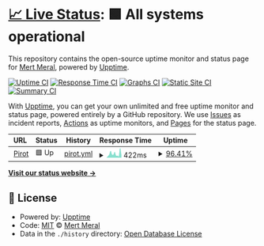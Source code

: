 # [📈 Live Status](https://mertmr.github.io/upptime-pirot): <!--live status--> **🟩 All systems operational**

This repository contains the open-source uptime monitor and status page for [Mert Meral](https://mertmr.github.io/upptime-pirot), powered by [Upptime](https://github.com/upptime/upptime).

[![Uptime CI](https://github.com/mertmr/upptime-pirot/workflows/Uptime%20CI/badge.svg)](https://github.com/mertmr/upptime-pirot/actions?query=workflow%3A%22Uptime+CI%22)
[![Response Time CI](https://github.com/mertmr/upptime-pirot/workflows/Response%20Time%20CI/badge.svg)](https://github.com/mertmr/upptime-pirot/actions?query=workflow%3A%22Response+Time+CI%22)
[![Graphs CI](https://github.com/mertmr/upptime-pirot/workflows/Graphs%20CI/badge.svg)](https://github.com/mertmr/upptime-pirot/actions?query=workflow%3A%22Graphs+CI%22)
[![Static Site CI](https://github.com/mertmr/upptime-pirot/workflows/Static%20Site%20CI/badge.svg)](https://github.com/mertmr/upptime-pirot/actions?query=workflow%3A%22Static+Site+CI%22)
[![Summary CI](https://github.com/mertmr/upptime-pirot/workflows/Summary%20CI/badge.svg)](https://github.com/mertmr/upptime-pirot/actions?query=workflow%3A%22Summary+CI%22)

With [Upptime](https://upptime.js.org), you can get your own unlimited and free uptime monitor and status page, powered entirely by a GitHub repository. We use [Issues](https://github.com/mertmr/upptime-pirot/issues) as incident reports, [Actions](https://github.com/mertmr/upptime-pirot/actions) as uptime monitors, and [Pages](https://mertmr.github.io/upptime-pirot) for the status page.

<!--start: status pages-->
<!-- This summary is generated by Upptime (https://github.com/upptime/upptime) -->
<!-- Do not edit this manually, your changes will be overwritten -->
<!-- prettier-ignore -->
| URL | Status | History | Response Time | Uptime |
| --- | ------ | ------- | ------------- | ------ |
| <img alt="" src="https://icons.duckduckgo.com/ip3/pirot.io.ico" height="13"> [Pirot](https://pirot.io/management/health) | 🟩 Up | [pirot.yml](https://github.com/mertmr/upptime-pirot/commits/HEAD/history/pirot.yml) | <details><summary><img alt="Response time graph" src="./graphs/pirot/response-time-week.png" height="20"> 422ms</summary><br><a href="https://mertmr.github.io/upptime-pirot/history/pirot"><img alt="Response time 668" src="https://img.shields.io/endpoint?url=https%3A%2F%2Fraw.githubusercontent.com%2Fmertmr%2Fupptime-pirot%2FHEAD%2Fapi%2Fpirot%2Fresponse-time.json"></a><br><a href="https://mertmr.github.io/upptime-pirot/history/pirot"><img alt="24-hour response time 441" src="https://img.shields.io/endpoint?url=https%3A%2F%2Fraw.githubusercontent.com%2Fmertmr%2Fupptime-pirot%2FHEAD%2Fapi%2Fpirot%2Fresponse-time-day.json"></a><br><a href="https://mertmr.github.io/upptime-pirot/history/pirot"><img alt="7-day response time 422" src="https://img.shields.io/endpoint?url=https%3A%2F%2Fraw.githubusercontent.com%2Fmertmr%2Fupptime-pirot%2FHEAD%2Fapi%2Fpirot%2Fresponse-time-week.json"></a><br><a href="https://mertmr.github.io/upptime-pirot/history/pirot"><img alt="30-day response time 639" src="https://img.shields.io/endpoint?url=https%3A%2F%2Fraw.githubusercontent.com%2Fmertmr%2Fupptime-pirot%2FHEAD%2Fapi%2Fpirot%2Fresponse-time-month.json"></a><br><a href="https://mertmr.github.io/upptime-pirot/history/pirot"><img alt="1-year response time 668" src="https://img.shields.io/endpoint?url=https%3A%2F%2Fraw.githubusercontent.com%2Fmertmr%2Fupptime-pirot%2FHEAD%2Fapi%2Fpirot%2Fresponse-time-year.json"></a></details> | <details><summary><a href="https://mertmr.github.io/upptime-pirot/history/pirot">96.41%</a></summary><a href="https://mertmr.github.io/upptime-pirot/history/pirot"><img alt="All-time uptime 98.81%" src="https://img.shields.io/endpoint?url=https%3A%2F%2Fraw.githubusercontent.com%2Fmertmr%2Fupptime-pirot%2FHEAD%2Fapi%2Fpirot%2Fuptime.json"></a><br><a href="https://mertmr.github.io/upptime-pirot/history/pirot"><img alt="24-hour uptime 74.88%" src="https://img.shields.io/endpoint?url=https%3A%2F%2Fraw.githubusercontent.com%2Fmertmr%2Fupptime-pirot%2FHEAD%2Fapi%2Fpirot%2Fuptime-day.json"></a><br><a href="https://mertmr.github.io/upptime-pirot/history/pirot"><img alt="7-day uptime 96.41%" src="https://img.shields.io/endpoint?url=https%3A%2F%2Fraw.githubusercontent.com%2Fmertmr%2Fupptime-pirot%2FHEAD%2Fapi%2Fpirot%2Fuptime-week.json"></a><br><a href="https://mertmr.github.io/upptime-pirot/history/pirot"><img alt="30-day uptime 99.05%" src="https://img.shields.io/endpoint?url=https%3A%2F%2Fraw.githubusercontent.com%2Fmertmr%2Fupptime-pirot%2FHEAD%2Fapi%2Fpirot%2Fuptime-month.json"></a><br><a href="https://mertmr.github.io/upptime-pirot/history/pirot"><img alt="1-year uptime 98.81%" src="https://img.shields.io/endpoint?url=https%3A%2F%2Fraw.githubusercontent.com%2Fmertmr%2Fupptime-pirot%2FHEAD%2Fapi%2Fpirot%2Fuptime-year.json"></a></details>

<!--end: status pages-->

[**Visit our status website →**](https://mertmr.github.io/upptime-pirot)

## 📄 License

- Powered by: [Upptime](https://github.com/upptime/upptime)
- Code: [MIT](./LICENSE) © [Mert Meral](https://mertmr.github.io/upptime-pirot)
- Data in the `./history` directory: [Open Database License](https://opendatacommons.org/licenses/odbl/1-0/)
